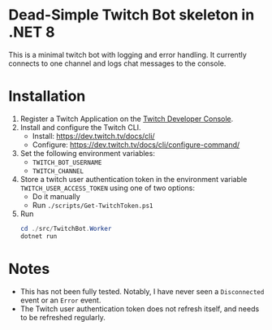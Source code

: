 # Dead-Simple Twitch Bot skeleton in .NET 8

This is a minimal twitch bot with logging and error handling. It currently connects to one channel and logs chat messages to the console.

# Installation

1. Register a Twitch Application on the [Twitch Developer Console](https://dev.twitch.tv/console/apps).
2. Install and configure the Twitch CLI.
    - Install: https://dev.twitch.tv/docs/cli/
    - Configure: https://dev.twitch.tv/docs/cli/configure-command/
3. Set the following environment variables:
    - `TWITCH_BOT_USERNAME`
    - `TWITCH_CHANNEL`
4. Store a twitch user authentication token in the environment variable `TWITCH_USER_ACCESS_TOKEN` using one of two options:
    - Do it manually
    - Run `./scripts/Get-TwitchToken.ps1`
5. Run
    ``` PowerShell
    cd ./src/TwitchBot.Worker
    dotnet run
    ```

# Notes

- This has not been fully tested. Notably, I have never seen a `Disconnected` event or an `Error` event.
- The Twitch user authentication token does not refresh itself, and needs to be refreshed regularly.


